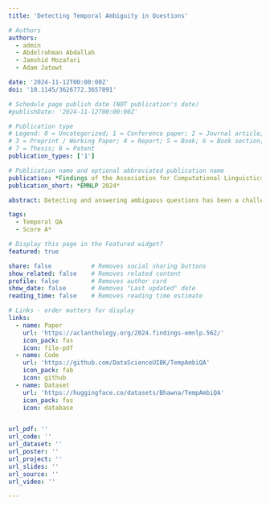 ```yaml
---
title: 'Detecting Temporal Ambiguity in Questions'

# Authors
authors:
  - admin
  - Abdelrahman Abdallah
  - Jamshid Mozafari
  - Adam Jatowt

date: '2024-11-12T00:00:00Z'
doi: '10.1145/3626772.3657891'

# Schedule page publish date (NOT publication's date)
#publishDate: '2024-11-12T00:00:00Z'

# Publication type
# Legend: 0 = Uncategorized; 1 = Conference paper; 2 = Journal article;
# 3 = Preprint / Working Paper; 4 = Report; 5 = Book; 6 = Book section;
# 7 = Thesis; 8 = Patent
publication_types: ['1']

# Publication name and optional abbreviated publication name
publication: *Findings of the Association for Computational Linguistics EMNLP 2024*
publication_short: *EMNLP 2024*

abstract: Detecting and answering ambiguous questions has been a challenging task in open-domain question answering. Ambiguous questions have different answers depending on their interpretation and can take diverse forms. Temporally ambiguous questions are one of the most common types of such questions. In this paper, we introduce TEMPAMBIQA, a manually annotated temporally ambiguous QA dataset consisting of 8,162 open-domain questions derived from existing datasets. Our annotations focus on capturing temporal ambiguity to study the task of detecting temporally ambiguous questions. We propose a novel approach by using diverse search strategies based on disambiguate versions of the questions. We also introduce and test non-search, competitive baselines for detecting temporal ambiguity using zero-shot and few-shot approaches.

tags:
  - Temporal QA
  - Score A*

# Display this page in the Featured widget?
featured: true

share: false           # Removes social sharing buttons
show_related: false    # Removes related content
profile: false         # Removes author card
show_date: false       # Removes "Last updated" date
reading_time: false    # Removes reading time estimate

# Links - order matters for display
links:
  - name: Paper
    url: 'https://aclanthology.org/2024.findings-emnlp.562/'
    icon_pack: fas
    icon: file-pdf
  - name: Code
    url: 'https://github.com/DataScienceUIBK/TempAmbiQA'
    icon_pack: fab
    icon: github
  - name: Dataset
    url: 'https://huggingface.co/datasets/Bhawna/TempAmbiQA'
    icon_pack: fas
    icon: database


url_pdf: ''
url_code: ''
url_dataset: ''
url_poster: ''
url_project: ''
url_slides: ''
url_source: ''
url_video: ''

---
```


